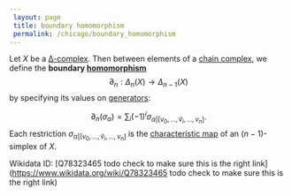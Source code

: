 ```yaml
---
 layout: page
 title: boundary homomorphism
 permalink: /chicago/boundary_homomorphism
---
```

Let $X$ be a [∆-complex](https://defsmath.github.io/DefsMath/∆-complex). Then between elements of a [chain complex](https://defsmath.github.io/DefsMath/chain_complex), we define the **boundary [homomorphism](https://defsmath.github.io/DefsMath/group_homomorphism)** $$\partial_n: \Delta_n(X) \to \Delta_{n-1}(X)$$ by specifying its values on [generators](https://defsmath.github.io/DefsMath/generate_a_free_algebra): 

$$\partial_n(\sigma_\alpha)= \sum_i(-1)^i\sigma_{\alpha|[v_0,\dots,\hat v_i,\dots, v_n]}.$$ Each restriction $\sigma_{\alpha|[v_0,\dots,\hat v_i,\dots, v_n]}$ is the [characteristic map](https://defsmath.github.io/DefsMath/characteristic_map_of_open_simplex) of an $(n-1)$-simplex of $X$.

Wikidata ID: [Q78323465 todo check to make sure this is the right link](https://www.wikidata.org/wiki/Q78323465 todo check to make sure this is the right link)